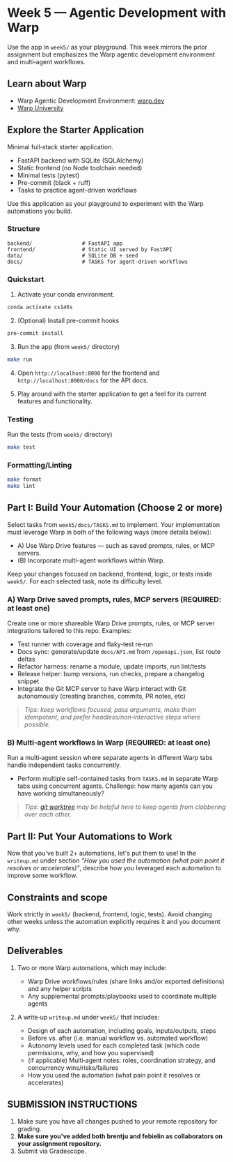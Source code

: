 # Week 5 — Agentic Development with Warp

Use the app in `week5/` as your playground. This week mirrors the prior assignment but emphasizes the Warp agentic development environment and multi‑agent workflows.

## Learn about Warp
- Warp Agentic Development Environment: [warp.dev](https://www.warp.dev/)
- [Warp University](https://www.warp.dev/university?slug=university)


## Explore the Starter Application
Minimal full‑stack starter application.
- FastAPI backend with SQLite (SQLAlchemy)
- Static frontend (no Node toolchain needed)
- Minimal tests (pytest)
- Pre-commit (black + ruff)
- Tasks to practice agent-driven workflows

Use this application as your playground to experiment with the Warp automations you build.

### Structure

```
backend/                # FastAPI app
frontend/               # Static UI served by FastAPI
data/                   # SQLite DB + seed
docs/                   # TASKS for agent-driven workflows
```

### Quickstart

1) Activate your conda environment.

```bash
conda activate cs146s
```

2) (Optional) Install pre-commit hooks

```bash
pre-commit install
```

3) Run the app (from `week5/` directory)

```bash
make run
```

4) Open `http://localhost:8000` for the frontend and `http://localhost:8000/docs` for the API docs.

5) Play around with the starter application to get a feel for its current features and functionality.


### Testing
Run the tests (from `week5/` directory)
```bash
make test
```

### Formatting/Linting
```bash
make format
make lint
```

## Part I: Build Your Automation (Choose 2 or more) 
Select tasks from `week5/docs/TASKS.md` to implement. Your implementation must leverage Warp in both of the following ways (more details below):

- A) Use Warp Drive features — such as saved prompts, rules, or MCP servers.
- (B) Incorporate multi-agent workflows within Warp.

Keep your changes focused on backend, frontend, logic, or tests inside `week5/`.
For each selected task, note its difficulty level.


### A) Warp Drive saved prompts, rules, MCP servers (REQUIRED: at least one)
Create one or more shareable Warp Drive prompts, rules, or MCP server integrations tailored to this repo. Examples:
- Test runner with coverage and flaky‑test re‑run
- Docs sync: generate/update `docs/API.md` from `/openapi.json`, list route deltas
- Refactor harness: rename a module, update imports, run lint/tests
- Release helper: bump versions, run checks, prepare a changelog snippet
- Integrate the Git MCP server to have Warp interact with Git autonomously (creating branches, commits, PR notes, etc)

>*Tips: keep workflows focused, pass arguments, make them idempotent, and prefer headless/non‑interactive steps where possible.*

### B) Multi‑agent workflows in Warp (REQUIRED: at least one)
Run a multi‑agent session where separate agents in different Warp tabs handle independent tasks concurrently. 
- Perform multiple self-contained tasks from `TASKS.md` in separate Warp tabs using concurrent agents. Challenge: how many agents can you have working simultaneously?

>*Tips: [git worktree](https://git-scm.com/docs/git-worktree) may be helpful here to keep agents from clobbering over each other.*


## Part II: Put Your Automations to Work 
Now that you’ve built 2+ automations, let's put them to use! In the `writeup.md` under section *"How you used the automation (what pain point it resolves or accelerates)"*, describe how you leveraged each automation to improve some workflow.

## Constraints and scope
Work strictly in `week5/` (backend, frontend, logic, tests). Avoid changing other weeks unless the automation explicitly requires it and you document why.


## Deliverables
1) Two or more Warp automations, which may include:
   - Warp Drive workflows/rules (share links and/or exported definitions) and any helper scripts
   - Any supplemental prompts/playbooks used to coordinate multiple agents

2) A write‑up `writeup.md` under `week5/` that includes:
   - Design of each automation, including goals, inputs/outputs, steps
   - Before vs. after (i.e. manual workflow vs. automated workflow)
   - Autonomy levels used for each completed task (which code permissions, why, and how you supervised)
   - (if applicable) Multi‑agent notes: roles, coordination strategy, and concurrency wins/risks/failures
   - How you used the automation (what pain point it resolves or accelerates)



## SUBMISSION INSTRUCTIONS
1. Make sure you have all changes pushed to your remote repository for grading.
2. **Make sure you've added both brentju and febielin as collaborators on your assignment repository.**
2. Submit via Gradescope. 

